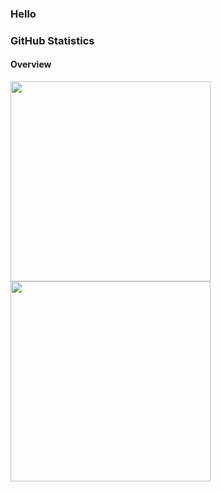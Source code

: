 ### Hello


### GitHub Statistics

#### Overview
<a href="https://github.com/ia">
<img height=320 align="center" src="https://github-readme-stats.vercel.app/api?username=ia&show_icons=true&theme=default&count_private=false&include_all_commits=true&show=reviews,discussions_started,discussions_answered,prs_merged,prs_merged_percentage" />
</a>
<a href="https://github.com/ia">
<img height=320 align="center" src="https://github-readme-stats.vercel.app/api/top-langs/?username=ia&langs_count=10&card_width=470" />
</a>
